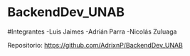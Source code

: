 # BackendDev_UNAB

#Integrantes
-Luis Jaimes
-Adrián Parra
-Nicolás Zuluaga

Repositorio: https://github.com/AdrixnP/BackendDev_UNAB
